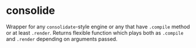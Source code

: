 # consolide
Wrapper for any `consolidate`-style engine or any that have `.compile` method or at least `.render`. Returns flexible function which plays both as `.compile` and `.render` depending on arguments passed.
